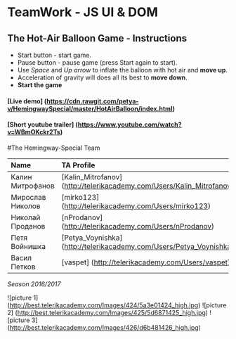 # TeamWork - JS UI & DOM

## The Hot-Air Balloon Game - Instructions

- Start button - start game.
- Pause button - pause game (press Start again to start).
- Use *Space* and *Up arrow* to inflate the balloon with hot air and **move up**.
- Acceleration of gravity will does all its best to **move down**.
- **Start the game**

#### [Live demo] (https://cdn.rawgit.com/petya-v/HemingwaySpecial/master/HotAirBalloon/index.html)

#### [Short youtube trailer] (https://www.youtube.com/watch?v=WBmOKckr2Ts) 

#The Hemingway-Special Team

| Name | TA Profile | Github |
| :--- | :--- | :---- |
| Калин Митрофанов | [Kalin_Mitrofanov] (http://telerikacademy.com/Users/Kalin_Mitrofanov) | [knmitrofanov] (https://github.com/knmitrofanov) |
| Мирослав Николов | [mirko123] (http://telerikacademy.com/Users/mirko123) | [mirko123] (https://github.com/mirko123) |
| Николай Проданов | [nProdanov] (http://telerikacademy.com/Users/nProdanov) | [nProdanov] (https://github.com/nProdanov) |
| Петя Войнишка | [Petya_Voynishka] (http://telerikacademy.com/Users/Petya_Voynishka) | [petya-v] (https://github.com/petya-v) |
| Васил Петков | [vaspet] (http://telerikacademy.com/Users/vaspet) | [v4ss1l] (https://github.com/v4ss1l) |

*Season 2016/2017*

![picture 1] (http://best.telerikacademy.com/Images/424/5a3e01424_high.jpg)
![picture 2] (http://best.telerikacademy.com/Images/425/5d6871425_high.jpg)
![picture 3] (http://best.telerikacademy.com/Images/426/d6b481426_high.jpg)
